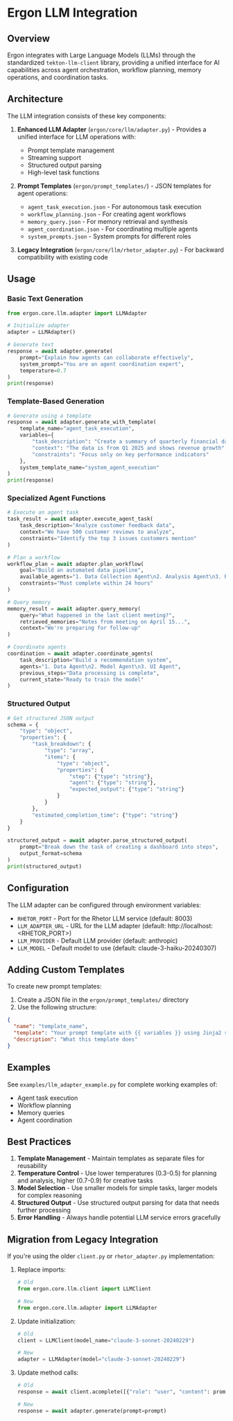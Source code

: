 # Ergon LLM Integration

## Overview

Ergon integrates with Large Language Models (LLMs) through the standardized `tekton-llm-client` library, providing a unified interface for AI capabilities across agent orchestration, workflow planning, memory operations, and coordination tasks.

## Architecture

The LLM integration consists of these key components:

1. **Enhanced LLM Adapter** (`ergon/core/llm/adapter.py`) - Provides a unified interface for LLM operations with:
   - Prompt template management
   - Streaming support
   - Structured output parsing
   - High-level task functions

2. **Prompt Templates** (`ergon/prompt_templates/`) - JSON templates for agent operations:
   - `agent_task_execution.json` - For autonomous task execution
   - `workflow_planning.json` - For creating agent workflows
   - `memory_query.json` - For memory retrieval and synthesis
   - `agent_coordination.json` - For coordinating multiple agents
   - `system_prompts.json` - System prompts for different roles

3. **Legacy Integration** (`ergon/core/llm/rhetor_adapter.py`) - For backward compatibility with existing code

## Usage

### Basic Text Generation

```python
from ergon.core.llm.adapter import LLMAdapter

# Initialize adapter
adapter = LLMAdapter()

# Generate text
response = await adapter.generate(
    prompt="Explain how agents can collaborate effectively",
    system_prompt="You are an agent coordination expert",
    temperature=0.7
)
print(response)
```

### Template-Based Generation

```python
# Generate using a template
response = await adapter.generate_with_template(
    template_name="agent_task_execution",
    variables={
        "task_description": "Create a summary of quarterly financial data",
        "context": "The data is from Q1 2025 and shows revenue growth",
        "constraints": "Focus only on key performance indicators"
    },
    system_template_name="system_agent_execution"
)
print(response)
```

### Specialized Agent Functions

```python
# Execute an agent task
task_result = await adapter.execute_agent_task(
    task_description="Analyze customer feedback data",
    context="We have 500 customer reviews to analyze",
    constraints="Identify the top 3 issues customers mention"
)

# Plan a workflow
workflow_plan = await adapter.plan_workflow(
    goal="Build an automated data pipeline",
    available_agents="1. Data Collection Agent\n2. Analysis Agent\n3. Reporting Agent",
    constraints="Must complete within 24 hours"
)

# Query memory
memory_result = await adapter.query_memory(
    query="What happened in the last client meeting?",
    retrieved_memories="Notes from meeting on April 15...",
    context="We're preparing for follow-up"
)

# Coordinate agents
coordination = await adapter.coordinate_agents(
    task_description="Build a recommendation system",
    agents="1. Data Agent\n2. Model Agent\n3. UI Agent",
    previous_steps="Data processing is complete",
    current_state="Ready to train the model"
)
```

### Structured Output

```python
# Get structured JSON output
schema = {
    "type": "object",
    "properties": {
        "task_breakdown": {
            "type": "array",
            "items": {
                "type": "object",
                "properties": {
                    "step": {"type": "string"},
                    "agent": {"type": "string"},
                    "expected_output": {"type": "string"}
                }
            }
        },
        "estimated_completion_time": {"type": "string"}
    }
}

structured_output = await adapter.parse_structured_output(
    prompt="Break down the task of creating a dashboard into steps",
    output_format=schema
)
print(structured_output)
```

## Configuration

The LLM adapter can be configured through environment variables:

- `RHETOR_PORT` - Port for the Rhetor LLM service (default: 8003)
- `LLM_ADAPTER_URL` - URL for the LLM adapter (default: http://localhost:<RHETOR_PORT>)
- `LLM_PROVIDER` - Default LLM provider (default: anthropic)
- `LLM_MODEL` - Default model to use (default: claude-3-haiku-20240307)

## Adding Custom Templates

To create new prompt templates:

1. Create a JSON file in the `ergon/prompt_templates/` directory
2. Use the following structure:

```json
{
  "name": "template_name",
  "template": "Your prompt template with {{ variables }} using Jinja2 syntax",
  "description": "What this template does"
}
```

## Examples

See `examples/llm_adapter_example.py` for complete working examples of:

- Agent task execution
- Workflow planning
- Memory queries
- Agent coordination

## Best Practices

1. **Template Management** - Maintain templates as separate files for reusability
2. **Temperature Control** - Use lower temperatures (0.3-0.5) for planning and analysis, higher (0.7-0.9) for creative tasks
3. **Model Selection** - Use smaller models for simple tasks, larger models for complex reasoning
4. **Structured Output** - Use structured output parsing for data that needs further processing
5. **Error Handling** - Always handle potential LLM service errors gracefully

## Migration from Legacy Integration

If you're using the older `client.py` or `rhetor_adapter.py` implementation:

1. Replace imports:
   ```python
   # Old
   from ergon.core.llm.client import LLMClient
   
   # New
   from ergon.core.llm.adapter import LLMAdapter
   ```

2. Update initialization:
   ```python
   # Old
   client = LLMClient(model_name="claude-3-sonnet-20240229")
   
   # New
   adapter = LLMAdapter(model="claude-3-sonnet-20240229")
   ```

3. Update method calls:
   ```python
   # Old
   response = await client.acomplete([{"role": "user", "content": prompt}])
   
   # New
   response = await adapter.generate(prompt=prompt)
   ```